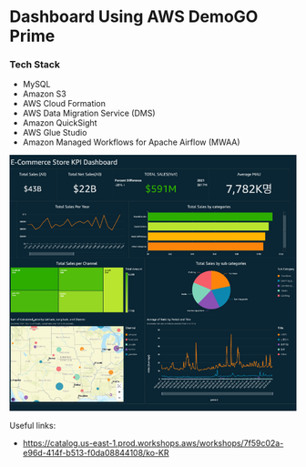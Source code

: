 # Dashboard Using AWS DemoGO Prime

### Tech Stack
- MySQL
- Amazon S3 
- AWS Cloud Formation 
- AWS Data Migration Service (DMS) 
- Amazon QuickSight 
- AWS Glue Studio
- Amazon Managed Workflows for Apache Airflow (MWAA)

![The Dashboard with QuickSight](./screenshots/quicksight_mysql_dashboard.png)

Useful links:
- https://catalog.us-east-1.prod.workshops.aws/workshops/7f59c02a-e96d-414f-b513-f0da08844108/ko-KR
